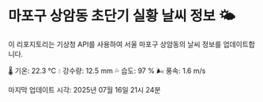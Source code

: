 
# 마포구 상암동 초단기 실황 날씨 정보 🌤️

이 리포지토리는 기상청 API를 사용하여 서울 마포구 상암동의 날씨 정보를 업데이트합니다. 

🌡️ 기온: 22.3 ℃
💧 강수량: 12.5 mm
💦 습도: 97 %
🌬️ 풍속: 1.6 m/s

마지막 업데이트 시각: 2025년 07월 16일 21시 24분    
